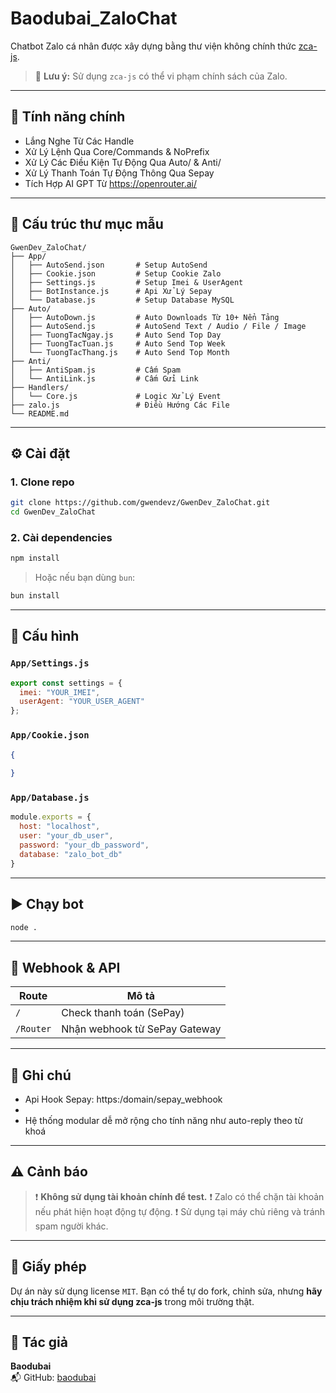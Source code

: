 # Baodubai_ZaloChat

Chatbot Zalo cá nhân được xây dựng bằng thư viện không chính thức [zca-js](https://tdung.gitbook.io/zca-js).

> 🛑 **Lưu ý:** Sử dụng `zca-js` có thể vi phạm chính sách của Zalo.

---

## 🚀 Tính năng chính

- Lắng Nghe Từ Các Handle
- Xử Lý Lệnh Qua Core/Commands & NoPrefix
- Xử Lý Các Điều Kiện Tự Động Qua Auto/ & Anti/
- Xử Lý Thanh Toán Tự Động Thông Qua Sepay
- Tích Hợp AI GPT Từ https://openrouter.ai/
---

## 📂 Cấu trúc thư mục mẫu

```
GwenDev_ZaloChat/
├── App/
│   ├── AutoSend.json       # Setup AutoSend
│   ├── Cookie.json         # Setup Cookie Zalo
│   ├── Settings.js         # Setup Imei & UserAgent
│   ├── BotInstance.js      # Api Xử Lý Sepay
│   └── Database.js         # Setup Database MySQL
├── Auto/
│   ├── AutoDown.js         # Auto Downloads Từ 10+ Nển Tảng
│   ├── AutoSend.js         # AutoSend Text / Audio / File / Image
│   ├── TuongTacNgay.js     # Auto Send Top Day
│   ├── TuongTacTuan.js     # Auto Send Top Week
│   └── TuongTacThang.js    # Auto Send Top Month
├── Anti/
│   ├── AntiSpam.js         # Cấm Spam
│   └── AntiLink.js         # Cấm Gửi Link
├── Handlers/
│   └── Core.js             # Logic Xử Lý Event 
├── zalo.js                 # Điều Hướng Các File
└── README.md
```

---

## ⚙️ Cài đặt

### 1. Clone repo

```bash
git clone https://github.com/gwendevz/GwenDev_ZaloChat.git
cd GwenDev_ZaloChat
```

### 2. Cài dependencies

```bash
npm install
```

> Hoặc nếu bạn dùng `bun`:
```bash
bun install
```

---

## 🔧 Cấu hình

### `App/Settings.js` 
```js
export const settings = {
  imei: "YOUR_IMEI",  
  userAgent: "YOUR_USER_AGENT" 
};
```

### `App/Cookie.json`
```json
{
    
}
```

### `App/Database.js` 
```js
module.exports = {
  host: "localhost",
  user: "your_db_user",
  password: "your_db_password",
  database: "zalo_bot_db"
}
```

---

## ▶️ Chạy bot

```bash
node .
```

---

## 🔌 Webhook & API

| Route         | Mô tả                         |
|---------------|-------------------------------|
| `/`           | Check thanh toán (SePay)      |
| `/Router`     | Nhận webhook từ SePay Gateway |

---

## 📝 Ghi chú

- Api Hook Sepay: https:/domain/sepay_webhook
- 
- Hệ thống modular dễ mở rộng cho tính năng như auto-reply theo từ khoá

---

## ⚠️ Cảnh báo

> ❗ **Không sử dụng tài khoản chính để test.**
> ❗ Zalo có thể chặn tài khoản nếu phát hiện hoạt động tự động.
> ❗ Sử dụng tại máy chủ riêng và tránh spam người khác.

---

## 📜 Giấy phép

Dự án này sử dụng license `MIT`. Bạn có thể tự do fork, chỉnh sửa, nhưng **hãy chịu trách nhiệm khi sử dụng zca-js** trong môi trường thật.

---

## 👤 Tác giả

**Baodubai**  
📬 GitHub: [baodubai](https://github.com/baodubaiiii)  

